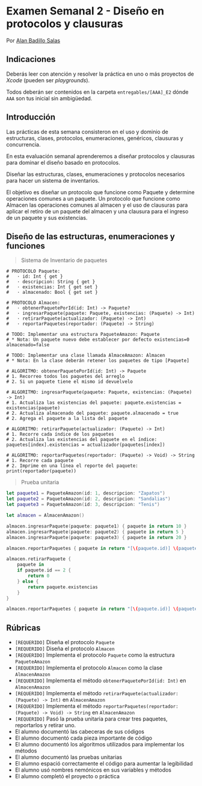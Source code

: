 # Examen Semanal 2 - Diseño en protocolos y clausuras

Por [Alan Badillo Salas](https://www.nomadacode.com)

## Indicaciones

Deberás leer con atención y resolver la práctica en uno o más proyectos de *Xcode* (pueden ser *playgrounds*).

Todos deberán ser contenidos en la carpeta `entregables/[AAA]_E2` dónde `AAA` son tus inicial sin ambigüedad.

## Introducción

Las prácticas de esta semana consisteron en el uso y dominio de estructuras, clases, protocolos, enumeraciones, genéricos, clausuras y concurrencia.

En esta evaluación semanal aprenderemos a diseñar protocolos y clausuras para dominar el diseño basado en protocolos.

Diseñar las estructuras, clases, enumeraciones y protocolos necesarios para hacer un sistema de inventarios.

El objetivo es diseñar un protocolo que funcione como Paquete y determine operaciones comunes a un paquete. Un protocolo que funcione como Almacen las operaciones comunes al almacen y el uso de clausuras para aplicar el retiro de un paquete del almacen y una clausura para el ingreso de un paquete y sus existencias.

## Diseño de las estructuras, enumeraciones y funciones

> Sistema de Inventario de paquetes

```
# PROTOCOLO Paquete:
#   · id: Int { get }
#   · descripcion: String { get }
#   · existencias: Int { get set }
#   · almacenado: Bool { get set }

# PROTOCOLO Almacen:
#   · obtenerPaquetePorId(id: Int) -> Paquete?
#   · ingresarPaquete(paquete: Paquete, existencias: (Paquete) -> Int)
#   · retirarPaquete(actualizador: (Paquete) -> Int)
#   · reportarPaquetes(reportador: (Paquete) -> String) 

# TODO: Implementar una estructura PaqueteAmazon: Paquete
# * Nota: Un paquete nuevo debe establecer por defecto existencias=0 almacenado=false

# TODO: Implementar una clase llamada AlmaceAmazon: Almacen
# * Nota: En la clase deberán retener los paquetes de tipo [Paquete]

# ALGORITMO: obtenerPaquetePorId(id: Int) -> Paquete
# 1. Recorreo todos los paquetes del arreglo
# 2. Si un paquete tiene el mismo id devuelvelo

# ALGORITMO: ingresarPaquete(paquete: Paquete, existencias: (Paquete) -> Int)
# 1. Actualiza las existencias del paquete: paquete.existencias = existencias(paquete)
# 2. Actualiza almacenado del paquete: paquete.almacenado = true
# 2. Agrega el paquete a la lista del paquete

# ALGORITMO: retirarPaquete(actualizador: (Paquete) -> Int)
# 1. Recorre cada índice de los paquetes
# 2. Actualiza las existencias del paquete en el índice: paquetes[index].existencias = actualizador(paquetes[index])

# ALGORITMO: reportarPaquetes(reportador: (Paquete) -> Void) -> String
# 1. Recorre cada paquete
# 2. Imprime en una línea el reporte del paquete: print(reportador(paquete))
```

> Prueba unitaria

```swift
let paquete1 = PaqueteAmazon(id: 1, descripcion: "Zapatos")
let paquete2 = PaqueteAmazon(id: 2, descripcion: "Sandalias")
let paquete3 = PaqueteAmazon(id: 3, descripcion: "Tenis")

let almacen = AlmacenAmazon()

almacen.ingresarPaquete(paquete: paquete1) { paquete in return 10 }
almacen.ingresarPaquete(paquete: paquete2) { paquete in return 5 }
almacen.ingresarPaquete(paquete: paquete3) { paquete in return 20 }

almacen.reportarPaquetes { paquete in return "[\(paquete.id)] \(paquete.descripcion) (\(paquete.existencias)) [\(paquete.almacenado ? "ALMACENADO" : "SIN ALMACENAR")]" }

almacen.retirarPaquete {
    paquete in
    if paquete.id == 2 {
        return 0
    } else {
        return paquete.existencias
    }
}

almacen.reportarPaquetes { paquete in return "[\(paquete.id)] \(paquete.descripcion) (\(paquete.existencias)) [\(paquete.almacenado ? "ALMACENADO" : "SIN ALMACENAR")]" }
```

## Rúbricas

* `[REQUERIDO]` Diseña el protocolo `Paquete`
* `[REQUERIDO]` Diseña el protocolo `Almacen`
* `[REQUERIDO]` Implementa el protocolo `Paquete` como la estructura `PaqueteAmazon`
* `[REQUERIDO]` Implementa el protocolo `Almacen` como la clase `AlmacenAmazon`
* `[REQUERIDO]` Implementa el método `obtenerPaquetePorId(id: Int)` en `AlmacenAmazon`
* `[REQUERIDO]` Implementa el método `retirarPaquete(actualizador: (Paquete) -> Int)` en `AlmacenAmazon`
* `[REQUERIDO]` Implementa el método `reportarPaquetes(reportador: (Paquete) -> Void) -> String` en `AlmacenAmazon`
* `[REQUERIDO]` Pasó la prueba unitaria para crear tres paquetes, reportarlos y retirar uno.
* El alumno documentó las cabeceras de sus códigos
* El alumno documentó cada pieza importante de código
* El alumno documentó los algoritmos utilizados para implementar los métodos
* El alumno documentó las pruebas unitarias
* El alumno espació correctamente el código para aumentar la legibilidad
* El alumno usó nombres nemónicos en sus variables y métodos
* El alumno completó el proyecto o práctica